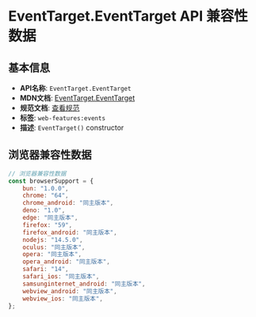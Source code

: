 # EventTarget.EventTarget API 兼容性数据

## 基本信息

- **API名称**: `EventTarget.EventTarget`
- **MDN文档**: [EventTarget.EventTarget](https://developer.mozilla.org/docs/Web/API/EventTarget/EventTarget)
- **规范文档**: [查看规范](https://dom.spec.whatwg.org/#ref-for-dom-eventtarget-eventtarget①)
- **标签**: `web-features:events`
- **描述**: `EventTarget()` constructor

## 浏览器兼容性数据

```javascript
// 浏览器兼容性数据
const browserSupport = {
    bun: "1.0.0",
    chrome: "64",
    chrome_android: "同主版本",
    deno: "1.0",
    edge: "同主版本",
    firefox: "59",
    firefox_android: "同主版本",
    nodejs: "14.5.0",
    oculus: "同主版本",
    opera: "同主版本",
    opera_android: "同主版本",
    safari: "14",
    safari_ios: "同主版本",
    samsunginternet_android: "同主版本",
    webview_android: "同主版本",
    webview_ios: "同主版本",
};

```

